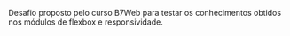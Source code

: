 Desafio proposto pelo curso B7Web para testar os conhecimentos obtidos nos módulos de flexbox e responsividade.